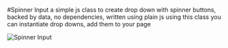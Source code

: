 #Spinner Input
a simple js class to create drop down with spinner buttons, backed by data, no dependencies, written using plain js
using this class you can instantiate drop downs, add them to your page

![Spinner Input](spinner_input.jpg "Spinner Input")